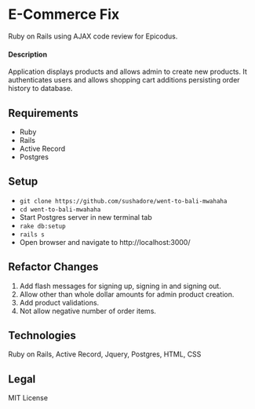 # E-Commerce Fix

Ruby on Rails using AJAX code review for Epicodus.

#### Description
Application displays products and allows admin to create new products. It authenticates users and allows shopping cart additions persisting order history to database.

## Requirements
  * Ruby
  * Rails
  * Active Record
  * Postgres

## Setup
  * `git clone https://github.com/sushadore/went-to-bali-mwahaha`
  * `cd went-to-bali-mwahaha`
  * Start Postgres server in new terminal tab
  * `rake db:setup`
  * `rails s`
  * Open browser and navigate to http://localhost:3000/

## Refactor Changes
  1. Add flash messages for signing up, signing in and signing out.
  2. Allow other than whole dollar amounts for admin product creation.
  3. Add product validations.
  4. Not allow negative number of order items.

## Technologies
Ruby on Rails, Active Record, Jquery, Postgres, HTML, CSS

## Legal
MIT License
